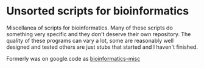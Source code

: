 # Unsorted scripts for bioinformatics

Miscellanea of scripts for bioinformatics. Many of these scripts do something very specific and they don't deserve their own repository. The quality of these programs can vary a lot, some are reasonably well designed and tested others are just stubs that started and I haven't finished.

Formerly was on google.code as [bioinformatics-misc](https://bioinformatics-misc.googlecode.com/)

